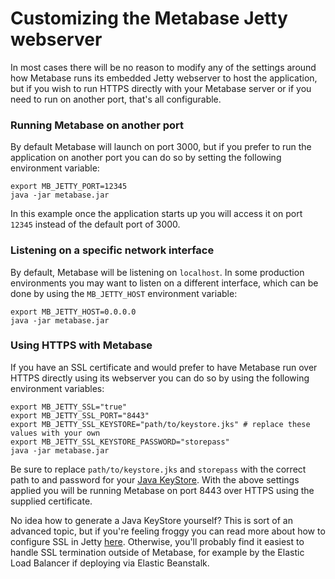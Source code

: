# Customizing the Metabase Jetty webserver

In most cases there will be no reason to modify any of the settings around how Metabase runs its embedded Jetty webserver to host the application, but if you wish to run HTTPS directly with your Metabase server or if you need to run on another port, that's all configurable.

### Running Metabase on another port

By default Metabase will launch on port 3000, but if you prefer to run the application on another port you can do so by setting the following environment variable:

    export MB_JETTY_PORT=12345
    java -jar metabase.jar

In this example once the application starts up you will access it on port `12345` instead of the default port of 3000.


### Listening on a specific network interface

By default, Metabase will be listening on `localhost`.  In some production environments you may want to listen on a different interface, which can be done by using the `MB_JETTY_HOST` environment variable:

    export MB_JETTY_HOST=0.0.0.0
    java -jar metabase.jar


### Using HTTPS with Metabase

If you have an SSL certificate and would prefer to have Metabase run over HTTPS directly using its webserver you can do so by using the following environment variables:

    export MB_JETTY_SSL="true"
    export MB_JETTY_SSL_PORT="8443"
    export MB_JETTY_SSL_KEYSTORE="path/to/keystore.jks" # replace these values with your own
    export MB_JETTY_SSL_KEYSTORE_PASSWORD="storepass"
    java -jar metabase.jar
    
Be sure to replace `path/to/keystore.jks` and `storepass` with the correct path to and password for your [Java KeyStore](https://www.digitalocean.com/community/tutorials/java-keytool-essentials-working-with-java-keystores). With the above settings applied you will be running Metabase on port 8443 over HTTPS using the supplied certificate.

No idea how to generate a Java KeyStore yourself? This is sort of an advanced topic, but if you're feeling froggy you can read more about how to configure SSL in Jetty [here](https://www.eclipse.org/jetty/documentation/current/configuring-ssl.html). Otherwise, you'll probably find it easiest to handle SSL termination outside of Metabase, for example by the Elastic Load Balancer if deploying via Elastic Beanstalk.